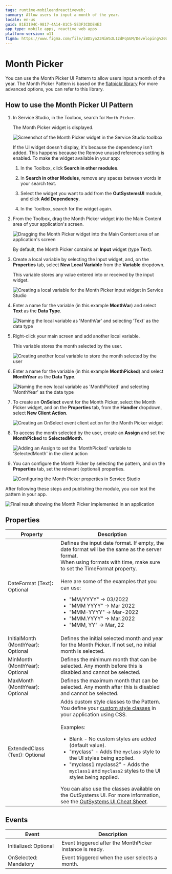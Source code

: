 ```yaml
---
tags: runtime-mobileandreactiveweb;  
summary: Allow users to input a month of the year. 
locale: en-us
guid: 81E3194C-9817-4A14-81C5-5E3F3CDDE4E3
app_type: mobile apps, reactive web apps
platform-version: o11
figma: https://www.figma.com/file/iBD5yo23NiW53L1zdPqGGM/Developing%20an%20Application?node-id=3248:26842
---
```


# Month Picker

You can use the Month Picker UI Pattern to allow users input a month of the year. The Month Picker Pattern is based on the [flatpickr library](https://flatpickr.js.org/) For more advanced options, you can refer to this library.

## How to use the Month Picker UI Pattern

1. In Service Studio, in the Toolbox, search for `Month Picker`.
    
    The Month Picker widget is displayed.

    ![Screenshot of the Month Picker widget in the Service Studio toolbox](images/monthpicker-widget-ss.png "Month Picker Widget in Service Studio")

    If the UI widget doesn't display, it's because the dependency isn't added. This happens because the Remove unused references setting is enabled. To make the widget available in your app:

    1. In the Toolbox, click **Search in other modules**.

    1. In **Search in other Modules**, remove any spaces between words in your search text.
    
    1. Select the widget you want to add from the **OutSystemsUI** module, and click **Add Dependency**. 

    1. In the Toolbox, search for the widget again.

1. From the Toolbox, drag the Month Picker widget into the Main Content area of your application's screen.

    ![Dragging the Month Picker widget into the Main Content area of an application's screen](images/monthpicker-dragwidget-ss.png "Dragging Month Picker Widget to Screen")

    By default, the Month Picker contains an **Input** widget (type Text).

1. Create a local variable by selecting the Input widget, and, on the **Properties** tab, select **New Local Variable** from the **Variable** dropdown.

    This variable stores any value entered into or received by the input widget.

    ![Creating a local variable for the Month Picker input widget in Service Studio](images/monthpicker-variable-ss.png "Creating a New Local Variable for Month Picker")

1. Enter a name for the variable (in this example **MonthVar**) and select **Text** as the **Data Type**.

    ![Naming the local variable as 'MonthVar' and selecting 'Text' as the data type](images/monthpicker-monthvar-ss.png "Naming the Month Variable")

1. Right-click your main screen and add another local variable.

    This variable stores the month selected by the user.

    ![Creating another local variable to store the month selected by the user](images/monthpicker-localvar-ss.png "Creating Another Local Variable")

1. Enter a name for the variable (in this example **MonthPicked**) and select **MonthYear** as the **Data Type**.

    ![Naming the new local variable as 'MonthPicked' and selecting 'MonthYear' as the data type](images/monthpicker-monthpicked-ss.png "Naming the Month Picked Variable")

1. To create an **OnSelect** event for the Month Picker, select the Month Picker widget, and on the **Properties** tab, from the **Handler** dropdown, select **New Client Action**.

    ![Creating an OnSelect event client action for the Month Picker widget](images/monthpicker-client-action-ss.png "Creating a Client Action for Month Picker")

1. To access the month selected by the user, create an **Assign** and set the **MonthPicked** to **SelectedMonth**.

    ![Adding an Assign to set the 'MonthPicked' variable to 'SelectedMonth' in the client action](images/monthpicker-assign-ss.png "Adding an Assign to Client Action")

1. You can configure the Month Picker by selecting the pattern, and on the **Properties** tab, set the relevant (optional) properties.

    ![Configuring the Month Picker properties in Service Studio](images/monthpicker-properties-ss.png "Setting Properties for Month Picker")

After following these steps and publishing the module, you can test the pattern in your app.

![Final result showing the Month Picker implemented in an application](images/monthpicker-result.png "Month Picker Result")

## Properties

| Property  | Description  | 
|---|---|
|DateFormat (Text): Optional | Defines the input date format. If empty, the date format will be the same as the server format.<br/>When using formats with time, make sure to set the TimeFormat property.<br/><br/>Here are some of the examples that you can use: <ul><li>"MM/YYYY" -> 03/2022</li><li>"MMM YYYY" -> Mar 2022</li><li>"MMM-YYYY" -> Mar-2022</li><li>"MMM.YYYY" -> Mar.2022</li><li>"MMM, YY" -> Mar, 22</li></ul>| 
|InitialMonth (MonthYear): Optional | Defines the initial selected month and year for the Month Picker. If not set, no initial month is selected.|  
|MinMonth (MonthYear): Optional| Defines the minimum month that can be selected. Any month before this is disabled and cannot be selected.| 
|MaxMonth (MonthYear): Optional | Defines the maximum month that can be selected. Any month after this is disabled and cannot be selected.| 
|ExtendedClass (Text): Optional | Adds custom style classes to the Pattern. You define your [custom style classes](../../../look-feel/css.md) in your application using CSS.<br/><br/>Examples: <ul><li>Blank - No custom styles are added (default value).</li><li>"myclass" - Adds the ``myclass`` style to the UI styles being applied.</li><li>"myclass1 myclass2" - Adds the ``myclass1`` and ``myclass2`` styles to the UI styles being applied.</li></ul>You can also use the classes available on the OutSystems UI. For more information, see the [OutSystems UI Cheat Sheet](https://outsystemsui.outsystems.com/OutSystemsUIWebsite/CheatSheet).  |

## Events

|Event| Description  | 
|---|---|
|Initialized: Optional  | Event triggered after the MonthPicker instance is ready. | 
|OnSelected: Mandatory  | Event triggered when the user selects a month.  | 
